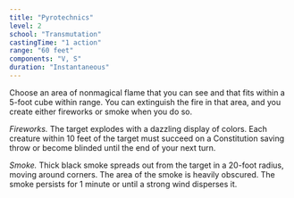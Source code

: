 ```yaml
---
title: "Pyrotechnics"
level: 2
school: "Transmutation"
castingTime: "1 action"
range: "60 feet"
components: "V, S"
duration: "Instantaneous"
---
```

Choose an area of nonmagical flame that you can see and that fits within a 5-foot cube within range. You can extinguish the fire in that area, and you create either fireworks or smoke when you do so.

_Fireworks._ The target explodes with a dazzling display of colors. Each creature within 10 feet of the target must succeed on a Constitution saving throw or become blinded until the end of your next turn.

_Smoke._ Thick black smoke spreads out from the target in a 20-foot radius, moving around corners. The area of the smoke is heavily obscured. The smoke persists for 1 minute or until a strong wind disperses it.